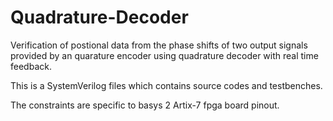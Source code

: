 # Quadrature-Decoder
Verification of postional data from the phase shifts of two output signals provided by an quarature encoder using quadrature decoder with real time feedback.


This is a SystemVerilog files which contains source codes and testbenches.

The constraints are specific to basys 2 Artix-7 fpga board pinout.
